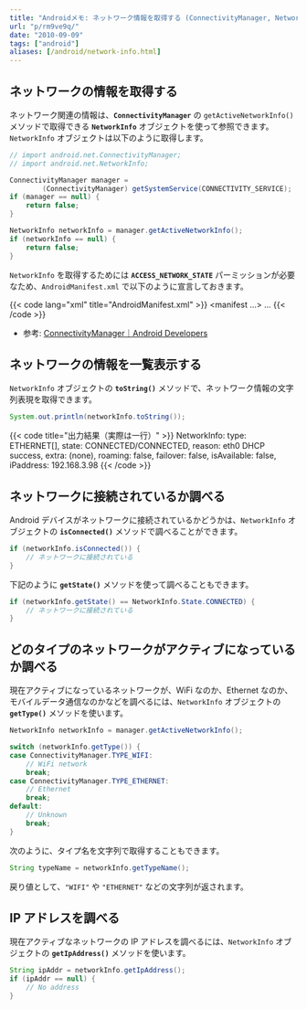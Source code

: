 ```yaml
---
title: "Androidメモ: ネットワーク情報を取得する (ConnectivityManager, NetworkInfo)"
url: "p/rm9ve9q/"
date: "2010-09-09"
tags: ["android"]
aliases: [/android/network-info.html]
---
```


ネットワークの情報を取得する
----

ネットワーク関連の情報は、**`ConnectivityManager`** の `getActiveNetworkInfo()` メソッドで取得できる **`NetworkInfo`** オブジェクトを使って参照できます。
`NetworkInfo` オブジェクトは以下のように取得します。

```java
// import android.net.ConnectivityManager;
// import android.net.NetworkInfo;

ConnectivityManager manager =
        (ConnectivityManager) getSystemService(CONNECTIVITY_SERVICE);
if (manager == null) {
    return false;
}

NetworkInfo networkInfo = manager.getActiveNetworkInfo();
if (networkInfo == null) {
    return false;
}
```

`NetworkInfo` を取得するためには **`ACCESS_NETWORK_STATE`** パーミッションが必要なため、`AndroidManifest.xml` で以下のように宣言しておきます。

{{< code lang="xml" title="AndroidManifest.xml" >}}
<manifest ...>
    <uses-permission android:name="android.permission.ACCESS_NETWORK_STATE" />
    ...
</manifest>
{{< /code >}}

- 参考: [ConnectivityManager｜Android Developers](https://developer.android.com/reference/android/net/ConnectivityManager)


ネットワークの情報を一覧表示する
----

`NetworkInfo` オブジェクトの **`toString()`** メソッドで、ネットワーク情報の文字列表現を取得できます。

```java
System.out.println(networkInfo.toString());
```

{{< code title="出力結果（実際は一行）" >}}
NetworkInfo:
  type: ETHERNET[],
  state: CONNECTED/CONNECTED,
  reason: eth0 DHCP success,
  extra: (none),
  roaming: false,
  failover: false,
  isAvailable: false,
  iPaddress: 192.168.3.98
{{< /code >}}


ネットワークに接続されているか調べる
---

Android デバイスがネットワークに接続されているかどうかは、`NetworkInfo` オブジェクトの **`isConnected()`** メソッドで調べることができます。

```java
if (networkInfo.isConnected()) {
    // ネットワークに接続されている
}
```

下記のように **`getState()`** メソッドを使って調べることもできます。

```java
if (networkInfo.getState() == NetworkInfo.State.CONNECTED) {
    // ネットワークに接続されている
}
```


どのタイプのネットワークがアクティブになっているか調べる
----

現在アクティブになっているネットワークが、WiFi なのか、Ethernet なのか、モバイルデータ通信なのかなどを調べるには、`NetworkInfo` オブジェクトの **`getType()`** メソッドを使います。

```java
NetworkInfo networkInfo = manager.getActiveNetworkInfo();

switch (networkInfo.getType()) {
case ConnectivityManager.TYPE_WIFI:
    // WiFi network
    break;
case ConnectivityManager.TYPE_ETHERNET:
    // Ethernet
    break;
default:
    // Unknown
    break;
}
```

次のように、タイプ名を文字列で取得することもできます。

```java
String typeName = networkInfo.getTypeName();
```

戻り値として、`"WIFI"` や `"ETHERNET"` などの文字列が返されます。


IP アドレスを調べる
----

現在アクティブなネットワークの IP アドレスを調べるには、`NetworkInfo` オブジェクトの **`getIpAddress()`** メソッドを使います。

```java
String ipAddr = networkInfo.getIpAddress();
if (ipAddr == null) {
    // No address
}
```

